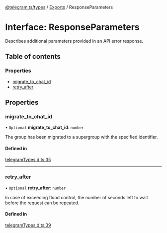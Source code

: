 [@telegram.ts/types](../README.md) / [Exports](../modules.md) / ResponseParameters

# Interface: ResponseParameters

Describes additional parameters provided in an API error response.

## Table of contents

### Properties

- [migrate\_to\_chat\_id](ResponseParameters.md#migrate_to_chat_id)
- [retry\_after](ResponseParameters.md#retry_after)

## Properties

### migrate\_to\_chat\_id

• `Optional` **migrate\_to\_chat\_id**: `number`

The group has been migrated to a supergroup with the specified identifier.

#### Defined in

[telegramTypes.d.ts:35](https://github.com/telegramsjs/types/blob/d08200f/src/telegramTypes.d.ts#L35)

___

### retry\_after

• `Optional` **retry\_after**: `number`

In case of exceeding flood control, the number of seconds left to wait before the request can be repeated.

#### Defined in

[telegramTypes.d.ts:39](https://github.com/telegramsjs/types/blob/d08200f/src/telegramTypes.d.ts#L39)
